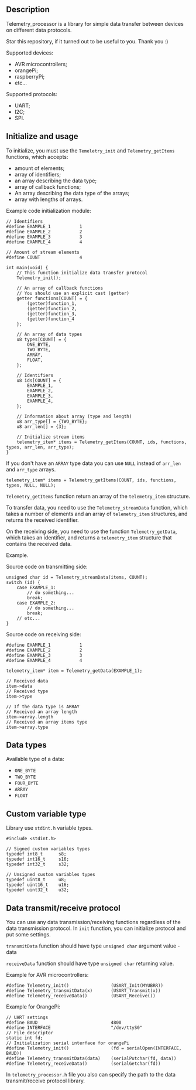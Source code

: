 Description
------------

Telemetry_processor is a library for simple data transfer between devices on
different data protocols.

Star this repository, if it turned out to be useful to you. Thank you :)

Supported devices:
-   AVR microcontrollers;
-   orangePi;
-   raspberryPi;
-   etc...

Supported protocols:
-   UART;
-   I2C;
-   SPI.

Initialize and usage
--------------------

To initialize, you must use the `Temeletry_init` and `Telemetry_getItems`
functions, which accepts:
-   amount of elements;
-   array of identifiers;
-   an array describing the data type;
-   array of callback functions;
-   An array describing the data type of the arrays;
-   array with lengths of arrays.

Example code initialization module:
```
// Identifiers
#define EXAMPLE_1           1
#define EXAMPLE_2           2
#define EXAMPLE_3           3
#define EXAMPLE_4           4

// Amount of stream elements
#define COUNT               4

int main(void) {
    // This function initialize data transfer protocol
    Telemetry_init();

    // An array of callback functions
    // You should use an explicit cast (getter)
    getter functions[COUNT] = {
        (getter)function_1,
        (getter)function_2,
        (getter)function_3,
        (getter)function_4
    };

    // An array of data types
    u8 types[COUNT] = {
        ONE_BYTE,
        TWO_BYTE,
        ARRAY,
        FLOAT,
    };

    // Identifiers
    u8 ids[COUNT] = {
        EXAMPLE_1,
        EXAMPLE_2,
        EXAMPLE_3,
        EXAMPLE_4,
    };

    // Information about array (type and length)
    u8 arr_type[] = {TWO_BYTE};
    u8 arr_len[] = {3};

    // Initialize stream items
    telemetry_item* items = Telemetry_getItems(COUNT, ids, functions, types, arr_len, arr_type);
}
```

If you don't have an `ARRAY` type data you can use `NULL` instead of `arr_len`
and `arr_type` arrays.

```
telemetry_item* items = Telemetry_getItems(COUNT, ids, functions, types, NULL, NULL);
```

`Telemetry_getItems` function return an array of the `telemetry_item` structure.

To transfer data, you need to use the `Telemetry_streamData` function, which
takes a number of elements and an array of `telemetry_item` structures, and
returns the received identifier.

On the receiving side, you need to use the function `Telemetry_getData`, which
takes an identifier, and returns a `telemetry_item` structure that contains the
received data.

Example.

Source code on transmitting side:
```
unsigned char id = Telemetry_streamData(items, COUNT);
switch (id) {
    case EXAMPLE_1:
        // do something...
        break;
    case EXAMPLE_2:
        // do something...
        break;
    // etc...
}
```

Source code on receiving side:
```
#define EXAMPLE_1           1
#define EXAMPLE_2           2
#define EXAMPLE_3           3
#define EXAMPLE_4           4

telemetry_item* item = Telemetry_getData(EXAMPLE_1);

// Received data
item->data
// Received type
item->type

// If the data type is ARRAY
// Received an array length
item->array.length
// Received an array items type
item->array.type
```

Data types
----------

Available type of a data:
-   `ONE_BYTE`
-   `TWO_BYTE`
-   `FOUR_BYTE`
-   `ARRAY`
-   `FLOAT`

Custom variable type
--------------------

Library use `stdint.h` variable types.

```
#include <stdint.h>

// Signed custom variables types
typedef int8_t      s8;
typedef int16_t     s16;
typedef int32_t     s32;

// Unsigned custom variables types
typedef uint8_t     u8;
typedef uint16_t    u16;
typedef uint32_t    u32;
```

Data transmit/receive protocol
------------------------------
You can use any data transmission/receiving functions regardless of the data
transmission protocol.
In `init` function, you can initialize protocol and put some settings.

`transmitData` function should have type `unsigned char` argument value - data

`receiveData`  function should have type `unsigned char` returning value.

Example for AVR microcontrollers:
```
#define Telemetry_init()                (USART_Init(MYUBRR))
#define Telemetry_transmitData(x)       (USART_Transmit(x))
#define Telemetry_receiveData()         (USART_Receive())
```

Example for OrangePi:
```
// UART settings
#define BAUD                            4800
#define INTERFACE                       "/dev/ttyS0"
// File descriptor
static int fd;
// Initialization serial interface for orangePi
#define Telemetry_init()                (fd = serialOpen(INTERFACE, BAUD))
#define Telemetry_transmitData(data)    (serialPutchar(fd, data))
#define Telemetry_receiveData()         (serialGetchar(fd))
```

In `telemetry_processor.h` file you also can specify the path to the data
transmit/receive protocol library.
